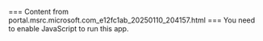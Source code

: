 === Content from portal.msrc.microsoft.com_e12fc1ab_20250110_204157.html ===
You need to enable JavaScript to run this app.
